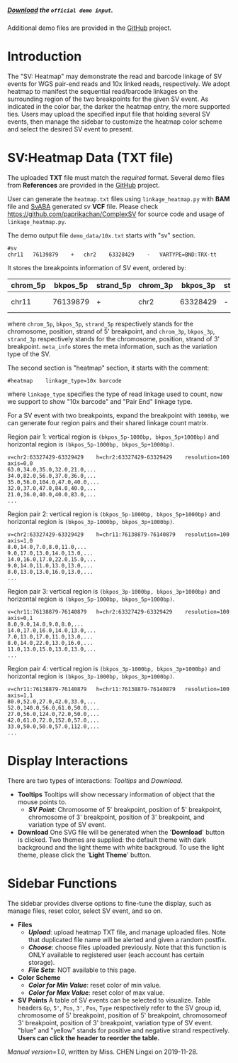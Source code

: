 ##### [Download](https://raw.githubusercontent.com/Nobel-Justin/Oviz-Bio-demo/master/SV_Heatmap/demo_data/10x.txt) the `official demo input`.

Additional demo files are provided in the [GitHub](https://github.com/Nobel-Justin/Oviz-Bio-demo/tree/master/SV_Heatmap/demo_data) project.

# Introduction
The "SV: Heatmap" may demonstrate the read and barcode linkage of SV events for WGS pair-end reads and 10x linked reads, respectively. We adopt heatmap to manifest the sequential read/barcode linkages on the surrounding region of the two breakpoints for the given SV event.  As indicated in the color bar, the darker the heatmap entry, the more supported ties. Users may upload the specified input file that holding several SV events, then manage the sidebar to customize the heatmap color scheme and select the desired SV event to present.

# SV:Heatmap Data (TXT file)
The uploaded **TXT** file must match the *required* format. Several demo files from **References** are provided in the [GitHub](https://github.com/Nobel-Justin/Oviz-Bio-demo/tree/master/SV_Heatmap/demo_data) project.

User can generate the `heatmap.txt` files using `linkage_heatmap.py` with **BAM** file and [SvABA](https://github.com/walaj/svaba) generated sv **VCF** file. Please check https://github.com/paprikachan/ComplexSV for source code and usage of `linkage_heatmap.py`.


The demo output file `demo_data/10x.txt` starts with "sv" section.

```
#sv
chr11	76139879	+	chr2	63328429	-   VARTYPE=BND:TRX-tt
```

It stores the breakpoints information of SV event, ordered by:

| chrom_5p |  bkpos_5p |  strand_5p | chrom_3p |  bkpos_3p |  strand_3p | meta_info |
|---|---|---|---|---|---|---|
| chr11  | 76139879  | + | chr2  | 63328429  |- | VARTYPE=BND:TRX-tt |

where `chrom_5p`, `bkpos_5p`, `strand_5p` respectively stands for the chromosome, position, strand of 5' breakpoint, and `chrom_3p`, `bkpos_3p`, `strand_3p` respectively stands for the chromosome, position, strand of 3' breakpoint. `meta_info` stores the meta information, such as the variation type of the SV.

The second section is "heatmap" section, it starts with the comment:

```
#heatmap    linkage_type=10x barcode
```

where `linkage_type` specifies the type of read linkage used to count, now we support to show "10x barcode" and "Pair End" linkage type.

For a SV event with two breakpoints, expand the breakpoint with `1000bp`, we can generate four region pairs and their shared linkage count matrix.

Region pair 1: vertical region is `(bkpos_5p-1000bp, bkpos_5p+1000bp)` and horizontal region is `(bkpos_5p-1000bp, bkpos_5p+1000bp)`.

```
v=chr2:63327429-63329429	h=chr2:63327429-63329429	resolution=100	axis=0,0
63.0,34.0,35.0,32.0,21.0,...
34.0,82.0,56.0,37.0,36.0,...
35.0,56.0,104.0,47.0,40.0,...
32.0,37.0,47.0,84.0,40.0,...
21.0,36.0,40.0,40.0,83.0,...
...
```

Region pair 2: vertical region is `(bkpos_5p-1000bp, bkpos_5p+1000bp)` and horizontal region is `(bkpos_3p-1000bp, bkpos_3p+1000bp)`.

```
v=chr2:63327429-63329429	h=chr11:76138879-76140879	resolution=100	axis=1,0
8.0,14.0,7.0,8.0,11.0,...
9.0,17.0,13.0,14.0,13.0,...
14.0,16.0,17.0,22.0,15.0,...
9.0,14.0,11.0,13.0,13.0,...
8.0,13.0,13.0,16.0,13.0,...
...
```

Region pair 3: vertical region is `(bkpos_3p-1000bp, bkpos_3p+1000bp)` and horizontal region is `(bkpos_5p-1000bp, bkpos_5p+1000bp)`.

```
v=chr11:76138879-76140879	h=chr2:63327429-63329429	resolution=100	axis=0,1
8.0,9.0,14.0,9.0,8.0,...
14.0,17.0,16.0,14.0,13.0,...
7.0,13.0,17.0,11.0,13.0,...
8.0,14.0,22.0,13.0,16.0,...
11.0,13.0,15.0,13.0,13.0,...
...
```

Region pair 4: vertical region is `(bkpos_3p-1000bp, bkpos_3p+1000bp)` and horizontal region is `(bkpos_3p-1000bp, bkpos_3p+1000bp)`.

```
v=chr11:76138879-76140879	h=chr11:76138879-76140879	resolution=100	axis=1,1
80.0,52.0,27.0,42.0,33.0,...
52.0,140.0,56.0,61.0,50.0,...
27.0,56.0,124.0,72.0,50.0,...
42.0,61.0,72.0,152.0,57.0,...
33.0,50.0,50.0,57.0,112.0,...
...
```







# Display Interactions
There are two types of interactions: *Tooltips* and *Download*.

- **Tooltips**
  Tooltips will show necessary information of object that the mouse points to.
  + __*SV Point*__: Chromosome of 5' breakpoint, position of 5' breakpoint, chromosome of 3' breakpoint, position of 3' breakpoint, and variation type of SV event.
- **Download**
  One SVG file will be generated when the '**Download**' button is clicked. Two themes are supplied: the default theme with dark background and the light theme with white backgroud. To use the light theme, please click the '**Light Theme**' button.

# Sidebar Functions
The sidebar provides diverse options to fine-tune the display, such as manage files, reset color, select SV event, and so on.

- **Files**
  + __*Upload*__: upload heatmap TXT file, and manage uploaded files. Note that duplicated file name will be alerted and given a random postfix.
  + __*Choose*__: choose files uploaded previously. Note that this function is ONLY available to registered user (each account has certain storage).
  + __*File Sets*__: NOT available to this page.
- **Color Scheme**
  + __*Color for Min Value*__: reset color of min value.
  + __*Color for Max Value*__: reset color of max value.
- **SV Points**
  A table of SV events can be selected to visualize. Table headers `Gp`, `5'`, `Pos`, `3'`, `Pos`, `Type` respectively refer to the SV group id, chromosome of 5' breakpoint, position of 5' breakpoint, chromosomeof 3' breakpoint, position of 3' breakpoint, variation type of SV event. "blue" and "yellow" stands for positive and negative strand respectively. **Users can click the header to reorder the table.**

*Manual version=1.0*, written by Miss. CHEN Lingxi on 2019-11-28.

